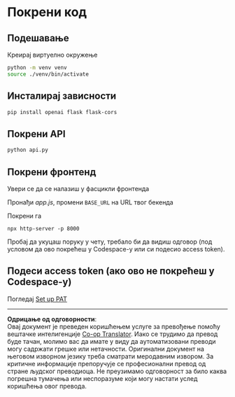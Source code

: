 <!--
CO_OP_TRANSLATOR_METADATA:
{
  "original_hash": "537f02a36d73db093cbb8b9b44867645",
  "translation_date": "2025-09-01T15:49:53+00:00",
  "source_file": "9-chat-project/solution/backend/python/README.md",
  "language_code": "sr"
}
-->
# Покрени код

## Подешавање

Креирај виртуелно окружење

```sh
python -m venv venv
source ./venv/bin/activate
```

## Инсталирај зависности

```sh
pip install openai flask flask-cors 
```

## Покрени API

```sh
python api.py
```

## Покрени фронтенд

Увери се да се налазиш у фасцикли фронтенда

Пронађи *app.js*, промени `BASE_URL` на URL твог бекенда

Покрени га

```
npx http-server -p 8000
```

Пробај да укуцаш поруку у чету, требало би да видиш одговор (под условом да ово покрећеш у Codespace-у или си подесио access token).

## Подеси access token (ако ово не покрећеш у Codespace-у)

Погледај [Set up PAT](https://docs.github.com/en/authentication/keeping-your-account-and-data-secure/managing-your-personal-access-tokens)

---

**Одрицање од одговорности**:  
Овај документ је преведен коришћењем услуге за превођење помоћу вештачке интелигенције [Co-op Translator](https://github.com/Azure/co-op-translator). Иако се трудимо да превод буде тачан, молимо вас да имате у виду да аутоматизовани преводи могу садржати грешке или нетачности. Оригинални документ на његовом изворном језику треба сматрати меродавним извором. За критичне информације препоручује се професионални превод од стране људског преводиоца. Не преузимамо одговорност за било каква погрешна тумачења или неспоразуме који могу настати услед коришћења овог превода.